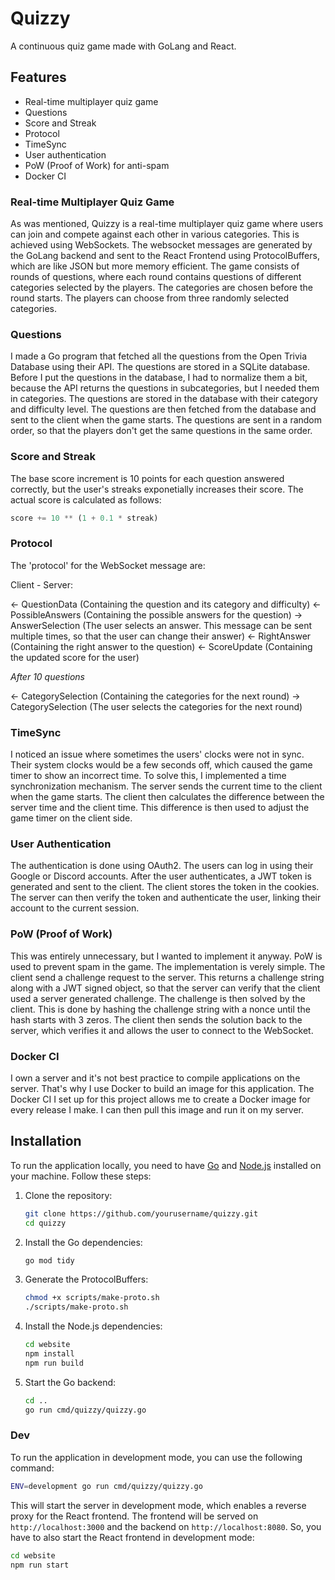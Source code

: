 # Quizzy
A continuous quiz game made with GoLang and React.

## Features
- Real-time multiplayer quiz game
- Questions
- Score and Streak
- Protocol
- TimeSync
- User authentication
- PoW (Proof of Work) for anti-spam
- Docker CI

### Real-time Multiplayer Quiz Game
As was mentioned, Quizzy is a real-time multiplayer quiz game where users can join and compete against each other in various categories. This is achieved using WebSockets. The websocket messages are generated by the GoLang backend and sent to the React Frontend using ProtocolBuffers, which are like JSON but more memory efficient. The game consists of rounds of questions, where each round contains questions of different categories selected by the players. The categories are chosen before the round starts. The players can choose from three randomly selected categories. 

### Questions
I made a Go program that fetched all the questions from the Open Trivia Database using their API. The questions are stored in a SQLite database. Before I put the questions in the database, I had to normalize them a bit, because the API returns the questions in subcategories, but I needed them in categories. The questions are stored in the database with their category and difficulty level. The questions are then fetched from the database and sent to the client when the game starts. The questions are sent in a random order, so that the players don't get the same questions in the same order.

### Score and Streak
The base score increment is 10 points for each question answered correctly, but the user's streaks exponetially increases their score. The actual score is calculated as follows:
```python
score += 10 ** (1 + 0.1 * streak)
```


### Protocol
The 'protocol' for the WebSocket message are:

Client - Server:

<- QuestionData (Containing the question and its category and difficulty)
<- PossibleAnswers (Containing the possible answers for the question)
-> AnswerSelection (The user selects an answer. This message can be sent multiple times, so that the user can change their answer)
<- RightAnswer (Containing the right answer to the question)
<- ScoreUpdate (Containing the updated score for the user)

*After 10 questions*

<- CategorySelection (Containing the categories for the next round)
-> CategorySelection (The user selects the categories for the next round)

### TimeSync
I noticed an issue where sometimes the users' clocks were not in sync. Their system clocks would be a few seconds off, which caused the game timer to show an incorrect time. To solve this, I implemented a time synchronization mechanism. The server sends the current time to the client when the game starts. The client then calculates the difference between the server time and the client time. This difference is then used to adjust the game timer on the client side. 

### User Authentication
The authentication is done using OAuth2. The users can log in using their Google or Discord accounts. After the user authenticates, a JWT token is generated and sent to the client. The client stores the token in the cookies. The server can then verify the token and authenticate the user, linking their account to the current session. 

### PoW (Proof of Work)
This was entirely unnecessary, but I wanted to implement it anyway. PoW is used to prevent spam in the game. The implementation is verely simple. The client send a challenge request to the server. This returns a challenge string along with a JWT signed object, so that the server can verify that the client used a server generated challenge. The challenge is then solved by the client. This is done by hashing the challenge string with a nonce until the hash starts with 3 zeros. The client then sends the solution back to the server, which verifies it and allows the user to connect to the WebSocket.

### Docker CI
I own a server and it's not best practice to compile applications on the server. That's why I use Docker to build an image for this application. The Docker CI I set up for this project allows me to create a Docker image for every release I make. I can then pull this image and run it on my server.

## Installation

To run the application locally, you need to have [Go](https://golang.org/dl/) and [Node.js](https://nodejs.org/en/download/) installed on your machine. Follow these steps:

1. Clone the repository:
   ```bash
   git clone https://github.com/yourusername/quizzy.git
   cd quizzy
   ```

1. Install the Go dependencies:
   ```bash
   go mod tidy
   ```

1. Generate the ProtocolBuffers:
   ```bash
   chmod +x scripts/make-proto.sh
   ./scripts/make-proto.sh
   ```

1. Install the Node.js dependencies:
   ```bash
   cd website
   npm install
   npm run build
   ```

1. Start the Go backend:
   ```bash
   cd ..
   go run cmd/quizzy/quizzy.go
   ```

### Dev
To run the application in development mode, you can use the following command:
```bash
ENV=development go run cmd/quizzy/quizzy.go
```
This will start the server in development mode, which enables a reverse proxy for the React frontend. The frontend will be served on `http://localhost:3000` and the backend on `http://localhost:8080`. So, you have to also start the React frontend in development mode:
```bash
cd website
npm run start
```